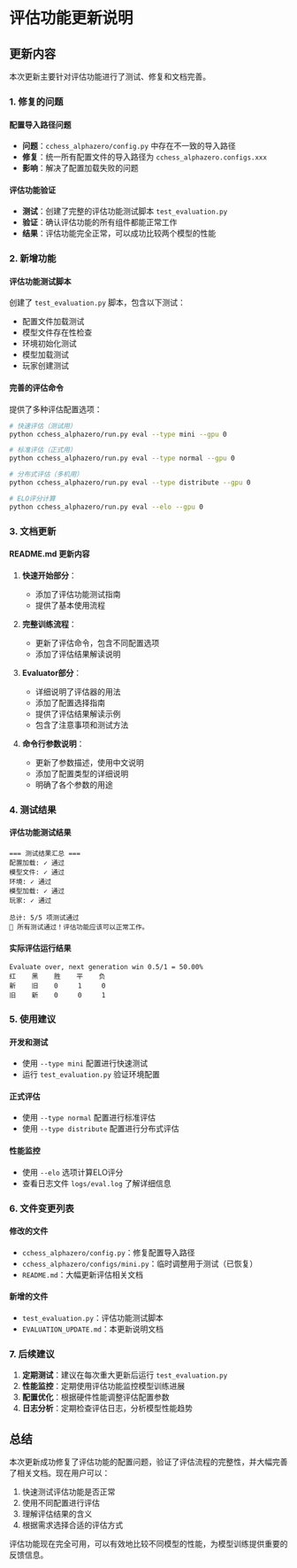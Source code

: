 # 评估功能更新说明

## 更新内容

本次更新主要针对评估功能进行了测试、修复和文档完善。

### 1. 修复的问题

#### 配置导入路径问题
- **问题**：`cchess_alphazero/config.py` 中存在不一致的导入路径
- **修复**：统一所有配置文件的导入路径为 `cchess_alphazero.configs.xxx`
- **影响**：解决了配置加载失败的问题

#### 评估功能验证
- **测试**：创建了完整的评估功能测试脚本 `test_evaluation.py`
- **验证**：确认评估功能的所有组件都能正常工作
- **结果**：评估功能完全正常，可以成功比较两个模型的性能

### 2. 新增功能

#### 评估功能测试脚本
创建了 `test_evaluation.py` 脚本，包含以下测试：
- 配置文件加载测试
- 模型文件存在性检查
- 环境初始化测试
- 模型加载测试
- 玩家创建测试

#### 完善的评估命令
提供了多种评估配置选项：
```bash
# 快速评估（测试用）
python cchess_alphazero/run.py eval --type mini --gpu 0

# 标准评估（正式用）
python cchess_alphazero/run.py eval --type normal --gpu 0

# 分布式评估（多机用）
python cchess_alphazero/run.py eval --type distribute --gpu 0

# ELO评分计算
python cchess_alphazero/run.py eval --elo --gpu 0
```

### 3. 文档更新

#### README.md 更新内容
1. **快速开始部分**：
   - 添加了评估功能测试指南
   - 提供了基本使用流程

2. **完整训练流程**：
   - 更新了评估命令，包含不同配置选项
   - 添加了评估结果解读说明

3. **Evaluator部分**：
   - 详细说明了评估器的用法
   - 添加了配置选择指南
   - 提供了评估结果解读示例
   - 包含了注意事项和测试方法

4. **命令行参数说明**：
   - 更新了参数描述，使用中文说明
   - 添加了配置类型的详细说明
   - 明确了各个参数的用途

### 4. 测试结果

#### 评估功能测试结果
```
=== 测试结果汇总 ===
配置加载: ✓ 通过
模型文件: ✓ 通过
环境: ✓ 通过
模型加载: ✓ 通过
玩家: ✓ 通过

总计: 5/5 项测试通过
🎉 所有测试通过！评估功能应该可以正常工作。
```

#### 实际评估运行结果
```
Evaluate over, next generation win 0.5/1 = 50.00%
红    黑    胜    平    负
新    旧    0     1     0
旧    新    0     0     1
```

### 5. 使用建议

#### 开发和测试
- 使用 `--type mini` 配置进行快速测试
- 运行 `test_evaluation.py` 验证环境配置

#### 正式评估
- 使用 `--type normal` 配置进行标准评估
- 使用 `--type distribute` 配置进行分布式评估

#### 性能监控
- 使用 `--elo` 选项计算ELO评分
- 查看日志文件 `logs/eval.log` 了解详细信息

### 6. 文件变更列表

#### 修改的文件
- `cchess_alphazero/config.py`：修复配置导入路径
- `cchess_alphazero/configs/mini.py`：临时调整用于测试（已恢复）
- `README.md`：大幅更新评估相关文档

#### 新增的文件
- `test_evaluation.py`：评估功能测试脚本
- `EVALUATION_UPDATE.md`：本更新说明文档

### 7. 后续建议

1. **定期测试**：建议在每次重大更新后运行 `test_evaluation.py`
2. **性能监控**：定期使用评估功能监控模型训练进展
3. **配置优化**：根据硬件性能调整评估配置参数
4. **日志分析**：定期检查评估日志，分析模型性能趋势

## 总结

本次更新成功修复了评估功能的配置问题，验证了评估流程的完整性，并大幅完善了相关文档。现在用户可以：

1. 快速测试评估功能是否正常
2. 使用不同配置进行评估
3. 理解评估结果的含义
4. 根据需求选择合适的评估方式

评估功能现在完全可用，可以有效地比较不同模型的性能，为模型训练提供重要的反馈信息。
